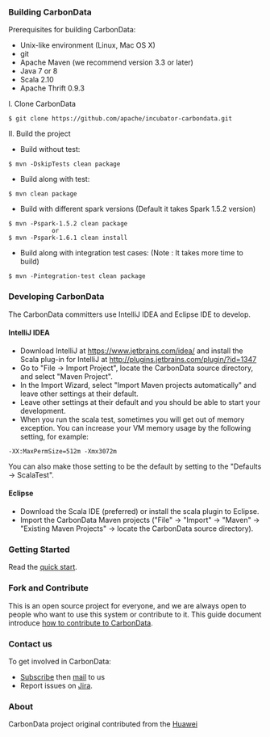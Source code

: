 ### Building CarbonData
Prerequisites for building CarbonData:
* Unix-like environment (Linux, Mac OS X)
* git
* Apache Maven (we recommend version 3.3 or later)
* Java 7 or 8
* Scala 2.10
* Apache Thrift 0.9.3

I. Clone CarbonData
```
$ git clone https://github.com/apache/incubator-carbondata.git
```
II. Build the project 
* Build without test:
```
$ mvn -DskipTests clean package 
```
* Build along with test:
```
$ mvn clean package
```
* Build with different spark versions (Default it takes Spark 1.5.2 version)
```
$ mvn -Pspark-1.5.2 clean package
            or
$ mvn -Pspark-1.6.1 clean install
```
* Build along with integration test cases: (Note : It takes more time to build)
```
$ mvn -Pintegration-test clean package
```

### Developing CarbonData
The CarbonData committers use IntelliJ IDEA and Eclipse IDE to develop.

#### IntelliJ IDEA
* Download IntelliJ at https://www.jetbrains.com/idea/ and install the Scala plug-in for IntelliJ at http://plugins.jetbrains.com/plugin/?id=1347
* Go to "File -> Import Project", locate the CarbonData source directory, and select "Maven Project".
* In the Import Wizard, select "Import Maven projects automatically" and leave other settings at their default. 
* Leave other settings at their default and you should be able to start your development.
* When you run the scala test, sometimes you will get out of memory exception. You can increase your VM memory usage by the following setting, for example:
```
-XX:MaxPermSize=512m -Xmx3072m
```
You can also make those setting to be the default by setting to the "Defaults -> ScalaTest".

#### Eclipse
* Download the Scala IDE (preferred) or install the scala plugin to Eclipse.
* Import the CarbonData Maven projects ("File" -> "Import" -> "Maven" -> "Existing Maven Projects" -> locate the CarbonData source directory).

### Getting Started
Read the [quick start](https://github.com/HuaweiBigData/carbondata/wiki/Quick-Start).

### Fork and Contribute
This is an open source project for everyone, and we are always open to people who want to use this system or contribute to it. 
This guide document introduce [how to contribute to CarbonData](https://github.com/HuaweiBigData/carbondata/wiki/How-to-contribute-and-Code-Style).

### Contact us
To get involved in CarbonData:

* [Subscribe](mailto:dev-subscribe@carbondata.incubator.apache.org) then [mail](mailto:dev@carbondata.incubator.apache.org) to us
* Report issues on [Jira](https://issues.apache.org/jira/browse/CARBONDATA).

### About
CarbonData project original contributed from the [Huawei](http://www.huawei.com)
